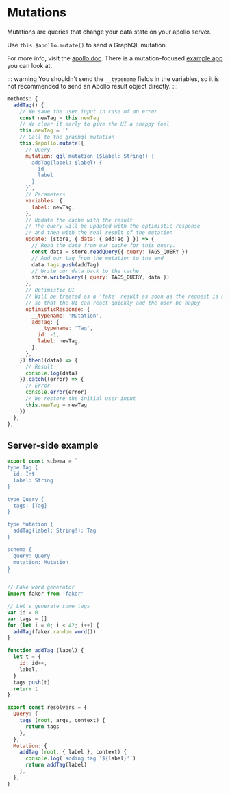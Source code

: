 # Mutations

Mutations are queries that change your data state on your apollo server.

Use `this.$apollo.mutate()` to send a GraphQL mutation.

For more info, visit the [apollo doc](https://www.apollographql.com/docs/react/api/core/ApolloClient/#ApolloClient.mutate). There is a mutation-focused [example app](https://github.com/Akryum/vue-apollo-todos) you can look at.

::: warning
You shouldn't send the `__typename` fields in the variables, so it is not recommended to send an Apollo result object directly.
:::

```js
methods: {
  addTag() {
    // We save the user input in case of an error
    const newTag = this.newTag
    // We clear it early to give the UI a snappy feel
    this.newTag = ''
    // Call to the graphql mutation
    this.$apollo.mutate({
      // Query
      mutation: gql`mutation ($label: String!) {
        addTag(label: $label) {
          id
          label
        }
      }`,
      // Parameters
      variables: {
        label: newTag,
      },
      // Update the cache with the result
      // The query will be updated with the optimistic response
      // and then with the real result of the mutation
      update: (store, { data: { addTag } }) => {
        // Read the data from our cache for this query.
        const data = store.readQuery({ query: TAGS_QUERY })
        // Add our tag from the mutation to the end
        data.tags.push(addTag)
        // Write our data back to the cache.
        store.writeQuery({ query: TAGS_QUERY, data })
      },
      // Optimistic UI
      // Will be treated as a 'fake' result as soon as the request is made
      // so that the UI can react quickly and the user be happy
      optimisticResponse: {
        __typename: 'Mutation',
        addTag: {
          __typename: 'Tag',
          id: -1,
          label: newTag,
        },
      },
    }).then((data) => {
      // Result
      console.log(data)
    }).catch((error) => {
      // Error
      console.error(error)
      // We restore the initial user input
      this.newTag = newTag
    })
  },
},
```

## Server-side example

```js
export const schema = `
type Tag {
  id: Int
  label: String
}

type Query {
  tags: [Tag]
}

type Mutation {
  addTag(label: String!): Tag
}

schema {
  query: Query
  mutation: Mutation
}
`

// Fake word generator
import faker from 'faker'

// Let's generate some tags
var id = 0
var tags = []
for (let i = 0; i < 42; i++) {
  addTag(faker.random.word())
}

function addTag (label) {
  let t = {
    id: id++,
    label,
  }
  tags.push(t)
  return t
}

export const resolvers = {
  Query: {
    tags (root, args, context) {
      return tags
    },
  },
  Mutation: {
    addTag (root, { label }, context) {
      console.log(`adding tag '${label}'`)
      return addTag(label)
    },
  },
}
```
